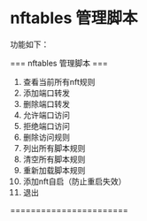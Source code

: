 # nftables 管理脚本

功能如下：

=== nftables 管理脚本 ===

1. 查看当前所有nft规则
2. 添加端口转发
3. 删除端口转发
4. 允许端口访问
5. 拒绝端口访问
6. 删除访问规则
7. 列出所有脚本规则
8. 清空所有脚本规则
9. 重新加载脚本规则
10. 添加nft自启（防止重启失效）
0. 退出

=======================
